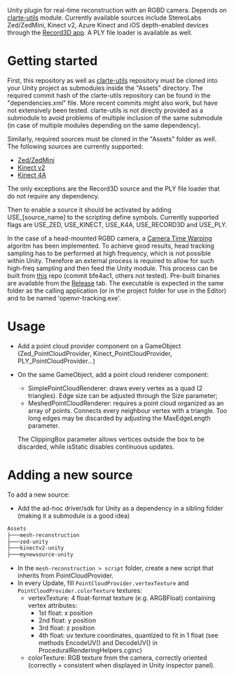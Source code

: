 Unity plugin for real-time reconstruction with an RGBD camera.
Depends on [clarte-utils](https://github.com/clarte53/clarte-utils.git "clarte-utils") module.
Currently available sources include StereoLabs Zed/ZedMini, Kinect v2, Azure Kinect and iOS depth-enabled devices through the [Record3D app](https://record3d.app/). A PLY file loader is available as well.

Getting started
===============
First, this repository as well as [clarte-utils](https://github.com/clarte53/clarte-utils.git "clarte-utils")
repository must be cloned into your Unity project as submodules inside the "Assets" directory. The required commit hash of the clarte-utils repository can be found in the "dependencies.xml" file. More recent commits might also work, but have not extensively been tested. clarte-utils is not directly provided as a submodule to avoid problems of multiple inclusion of the same submodule (in case of multiple modules depending on the same dependency).

Similarly, required sources must be cloned in the "Assets" folder as well. The following sources are currently supported:
- [Zed/ZedMini](https://github.com/stereolabs/zed-unity)
- [Kinect v2](https://github.com/clarte53/kinectv2-unity)
- [Kinect 4A](https://github.com/clarte53/kinect4a-unity)

The only exceptions are the Record3D source and the PLY file loader that do not require any dependency.

Then to enable a source it should be activated by adding USE_[source_name] to the scripting define symbols. Currently supported flags are USE_ZED, USE_KINECT, USE_K4A, USE_RECORD3D and USE_PLY.

In the case of a head-mounted RGBD camera, a [Camera Time Warping](https://ieeexplore.ieee.org/document/8699171) algoritm has been implemented. To achieve good results, head tracking sampling has to be performed at high frequency, which is not possible within Unity. Therefore an external process is required to allow for such high-freq sampling and then feed the Unity module. This process can be built from [this](https://github.com/clarte53/openvr-tracking) repo (commit bfe4ac1, others not tested). Pre-built binaries are available from the [Release](https://github.com/clarte53/openvr-tracking/releases/tag/0.1) tab. The executable is expected in the same folder as the calling application (or in the project folder for use in the Editor) and to be named 'openvr-tracking.exe'.

Usage
=====
- Add a point cloud provider component on a GameObject (Zed_PointCloudProvider, Kinect_PointCloudProvider, PLY_PointCloudProvider...)
- On the same GameObject, add a point cloud renderer component:
    - SimplePointCloudRenderer: draws every vertex as a quad (2 triangles). Edge size can be adjusted through the Size parameter;
    - MeshedPointCloudRenderer: requires a point cloud organized as an array of points. Connects every neighbour vertex with a triangle. Too long edges may be discarded by adjusting the MaxEdgeLength parameter.

    The ClippingBox  parameter allows vertices outside the box to be discarded, while isStatic disables continuous updates. 

Adding a new source
===================
To add a new source:
- Add the ad-hoc driver/sdk for Unity as a dependency in a sibling folder (making it a submodule is a good idea)
```bash
Assets
├───mesh-reconstruction
├───zed-unity
├───kinectv2-unity
├───mynewsource-unity
```
- In the `mesh-reconstruction > script` folder, create a new script that inherits from PointCloudProvider.
- In every Update, fill `PointCloudProvider.vertexTexture` and `PointCloudProvider.colorTexture` textures:
    - vertexTexture: 4 float-format texture (e.g. ARGBFloat) containing vertex attributes:
        - 1st float: x position
        - 2nd float: y position
        - 3rd float: z position
        - 4th float: uv texture coordinates, quantized to fit in 1 float (see methods EncodeUV() and DecodeUV() in ProceduralRenderingHelpers.cginc)
    - colorTexture: RGB texture from the camera, correctly oriented (correctly = consistent when displayed in Unity inspector panel).